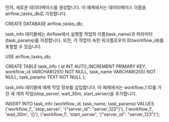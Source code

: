 먼저, 새로운 데이터베이스를 생성합니다. 이 예제에서는 데이터베이스 이름을 airflow_tasks_db로 가정합니다.

CREATE DATABASE airflow_tasks_db;



task_info 테이블에는 Airflow에서 실행할 작업의 이름(task_name)과 파라미터(task_params)를 저장합니다. 
또한, 각 작업이 속한 워크플로우의 ID(workflow_id)를 포함할 수 있습니다.

USE airflow_tasks_db;

CREATE TABLE task_info (
    id INT AUTO_INCREMENT PRIMARY KEY,
    workflow_id VARCHAR(255) NOT NULL,
    task_name VARCHAR(255) NOT NULL,
    task_params TEXT NOT NULL
);



task_info 테이블에 예제 작업 정보를 삽입합니다. 
이 예제에서는 workflow_1 ID를 가진 세 개의 작업(stop_server, wait_30m, start_server)을 추가합니다.

INSERT INTO task_info (workflow_id, task_name, task_params) VALUES
('workflow_1', 'stop_server', '{"server_id": "server_123"}'),
('workflow_1', 'wait_30m', '{}'),
('workflow_1', 'start_server', '{"server_id": "server_123"}');
